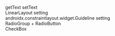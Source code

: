 getText setText  
LinearLayout setting  
androidx.constraintlayout.widget.Guideline setting  
RadioGroup + RadioButton  
CheckBox  
